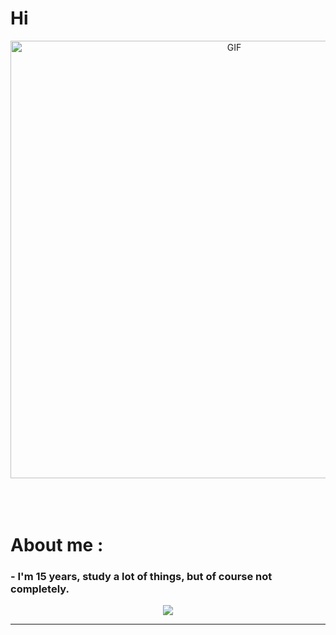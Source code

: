 # Hi

<div align="center">
<img hight="300" width="700" alt="GIF" align="center" ">
</div>

</br>
</br>
</br>


# About me :

### - I'm 15 years, study a lot of things, but of course not completely.

<p align="center" >  
  <a href="https://github.com/anuraghazra/github-readme-stats"> 
<img  src="https://github-readme-stats.vercel.app/api?username=darksoul228&&show_icons=true&theme=radical"/>
  </a>
  </p>

*************
